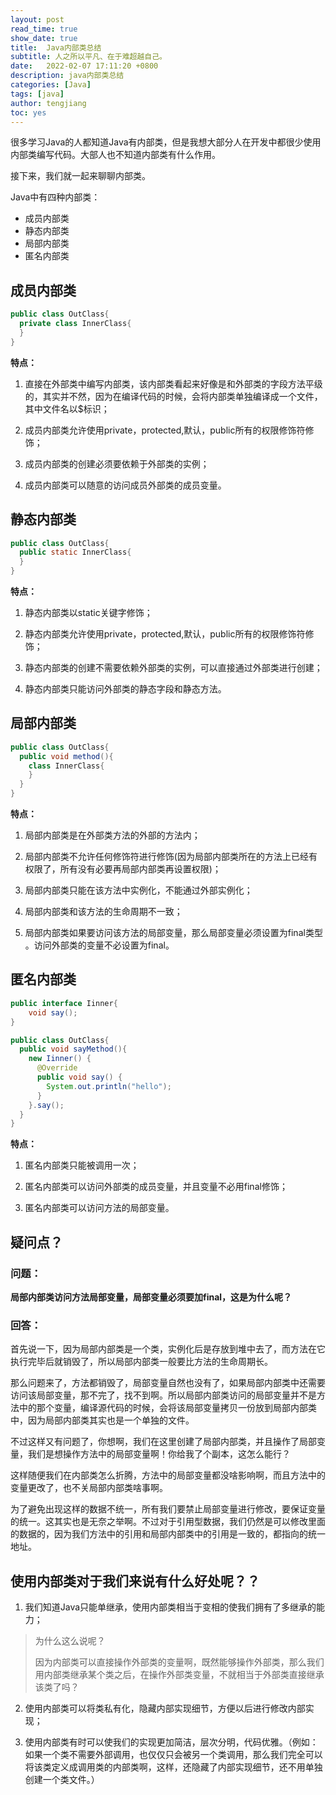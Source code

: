 ```yaml
---
layout: post
read_time: true
show_date: true
title:  Java内部类总结
subtitle: 人之所以平凡、在于难超越自己。
date:   2022-02-07 17:11:20 +0800
description: java内部类总结
categories: [Java]
tags: [java]
author: tengjiang
toc: yes
---
```


很多学习Java的人都知道Java有内部类，但是我想大部分人在开发中都很少使用内部类编写代码。大部人也不知道内部类有什么作用。

接下来，我们就一起来聊聊内部类。

Java中有四种内部类：

- 成员内部类
- 静态内部类
- 局部内部类
- 匿名内部类 

## 成员内部类

```java
public class OutClass{
  private class InnerClass{
  }
}
```

**特点：**

1. 直接在外部类中编写内部类，该内部类看起来好像是和外部类的字段方法平级的，其实并不然，因为在编译代码的时候，会将内部类单独编译成一个文件，其中文件名以$标识；

2. 成员内部类允许使用private，protected,默认，public所有的权限修饰符修饰；      

3. 成员内部类的创建必须要依赖于外部类的实例；

4. 成员内部类可以随意的访问成员外部类的成员变量。

## 静态内部类

```java
public class OutClass{
  public static InnerClass{
  }
}
```

**特点：**

1. 静态内部类以static关键字修饰；

2. 静态内部类允许使用private，protected,默认，public所有的权限修饰符修饰；

3. 静态内部类的创建不需要依赖外部类的实例，可以直接通过外部类进行创建；

4. 静态内部类只能访问外部类的静态字段和静态方法。

## 局部内部类

```java
public class OutClass{
  public void method(){
    class InnerClass{
    }
  }
}
```

**特点：**

1. 局部内部类是在外部类方法的外部的方法内；

2. 局部内部类不允许任何修饰符进行修饰(因为局部内部类所在的方法上已经有权限了，所有没有必要再局部内部类再设置权限)；

3. 局部内部类只能在该方法中实例化，不能通过外部实例化；

4. 局部内部类和该方法的生命周期不一致；

5. 局部内部类如果要访问该方法的局部变量，那么局部变量必须设置为final类型 。访问外部类的变量不必设置为final。

## 匿名内部类

```java
public interface Iinner{
    void say();
}

public class OutClass{
  public void sayMethod(){
    new Iinner() {
      @Override
      public void say() {
        System.out.println("hello");
      }
    }.say();
  }
}
```

**特点：**

1. 匿名内部类只能被调用一次；

2. 匿名内部类可以访问外部类的成员变量，并且变量不必用final修饰；

3. 匿名内部类可以访问方法的局部变量。

## 疑问点？

### 问题：

**局部内部类访问方法局部变量，局部变量必须要加final，这是为什么呢？**

### 回答：

首先说一下，因为局部内部类是一个类，实例化后是存放到堆中去了，而方法在它执行完毕后就销毁了，所以局部内部类一般要比方法的生命周期长。

那么问题来了，方法都销毁了，局部变量自然也没有了，如果局部内部类中还需要访问该局部变量，那不完了，找不到啊。所以局部内部类访问的局部变量并不是方法中的那个变量，编译源代码的时候，会将该局部变量拷贝一份放到局部内部类中，因为局部内部类其实也是一个单独的文件。

不过这样又有问题了，你想啊，我们在这里创建了局部内部类，并且操作了局部变量，我们是想操作方法中的局部变量啊！你给我了个副本，这怎么能行？

这样随便我们在内部类怎么折腾，方法中的局部变量都没啥影响啊，而且方法中的变量更改了，也不关局部内部类啥事啊。

为了避免出现这样的数据不统一，所有我们要禁止局部变量进行修改，要保证变量的统一。这其实也是无奈之举啊。不过对于引用型数据，我们仍然是可以修改里面的数据的，因为我们方法中的引用和局部内部类中的引用是一致的，都指向的统一地址。

## 使用内部类对于我们来说有什么好处呢？？

1. 我们知道Java只能单继承，使用内部类相当于变相的使我们拥有了多继承的能力；

> 为什么这么说呢？
>
> 因为内部类可以直接操作外部类的变量啊，既然能够操作外部类，那么我们用内部类继承某个类之后，在操作外部类变量，不就相当于外部类直接继承该类了吗？

2. 使用内部类可以将类私有化，隐藏内部实现细节，方便以后进行修改内部实现；

3. 使用内部类有时可以使我们的实现更加简洁，层次分明，代码优雅。（例如：如果一个类不需要外部调用，也仅仅只会被另一个类调用，那么我们完全可以将该类定义成调用类的内部类啊，这样，还隐藏了内部实现细节，还不用单独创建一个类文件。）